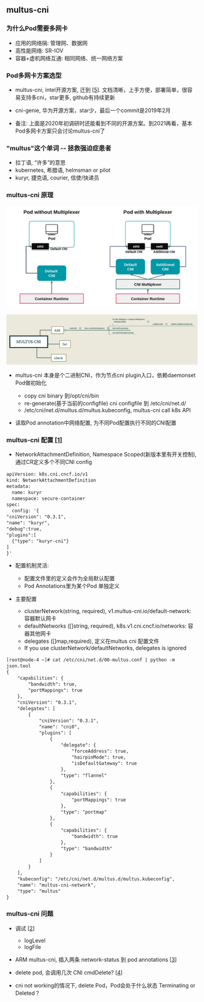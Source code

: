 ## multus-cni


### 为什么Pod需要多网卡

- 应用的网络隔: 管理网、数据网
- 高性能网络: SR-IOV
- 容器+虚机网络互通: 相同网络、统一网络方案


### Pod多网卡方案选型

- multus-cni, intel开源方案, 迁到 [[5]]. 文档清晰，上手方便，部署简单，很容易支持多cni，star更多, github有持续更新
- cni-genie, 华为开源方案，star少，最后一个commit是2019年2月

- 备注: 上面是2020年初调研时还能看到不同的开源方案。到2021再看，基本Pod多网卡方案只会讨论multus-cni了

### "multus"这个单词 -- 拯救强迫症患者
- 拉丁语, “许多”的意思
- kubernetes, 希腊语, helmsman or pilot
- kuryr, 捷克语, courier, 信使/快递员


### multus-cni 原理

![cni-call](../pics/cni-multiplexers.jpeg)

![cni-call](../pics/multus-cni.png)

- multus-cni 本身是个二进制CNI，作为节点cni plugin入口，依赖daemonset Pod做初始化
  * copy cni binary 到/opt/cni/bin
  * re-generate(基于当前的configfile) cni configfile 到 /etc/cni/net.d/
  * /etc/cni/net.d/multus.d/multus.kubeconfig, multus-cni call k8s API
  
- 读取Pod annotation中网络配置, 为不同Pod配置执行不同的CNI配置


### multus-cni 配置 [[1]]

- NetworkAttachmentDefinition, Namespace Scoped(新版本里有开关控制), 通过CR定义多个不同CNI config
```$xslt
apiVersion: k8s.cni.cncf.io/v1
kind: NetworkAttachmentDefinition
metadata:
  name: kuryr
  namespace: secure-container
spec:
  config: '{
"cniVersion": "0.3.1",
"name": "kuryr",
"debug":true,
"plugins":[
  {"type": "kuryr-cni"}
]
}'
```

- 配置机制灵活:
  * 配置文件里的定义会作为全局默认配置
  * Pod Annotations里为某个Pod 单独定义

- 主要配置
  * clusterNetwork(string, required), v1.multus-cni.io/default-network: 容器默认网卡
  * defaultNetworks ([]string, required), k8s.v1.cni.cncf.io/networks: 容器其他网卡
  * delegates ([]map,required), 定义在multus cni 配置文件
  * If you use clusterNetwork/defaultNetworks, delegates is ignored
  
```$xslt
[root@node-4 ~]# cat /etc/cni/net.d/00-multus.conf | python -m json.tool
{
    "capabilities": {
        "bandwidth": true,
        "portMappings": true
    },
    "cniVersion": "0.3.1",
    "delegates": [
        {
            "cniVersion": "0.3.1",
            "name": "cni0",
            "plugins": [
                {
                    "delegate": {
                        "forceAddress": true,
                        "hairpinMode": true,
                        "isDefaultGateway": true
                    },
                    "type": "flannel"
                },
                {
                    "capabilities": {
                        "portMappings": true
                    },
                    "type": "portmap"
                },
                {
                    "capabilities": {
                        "bandwidth": true
                    },
                    "type": "bandwidth"
                }
            ]
        }
    ],
    "kubeconfig": "/etc/cni/net.d/multus.d/multus.kubeconfig",
    "name": "multus-cni-network",
    "type": "multus"
}
```


### multus-cni 问题

- 调试 [[2]]
  * logLevel
  * logFile

- ARM multus-cni, 插入两条 network-status 到 pod annotations [[3]]

- delete pod, 会调用几次 CNI cmdDelete? [[4]]

- cni not working的情况下, delete Pod，Pod会处于什么状态 Terminating or Deleted？
 

[1]: https://github.com/k8snetworkplumbingwg/multus-cni/blob/master/docs/configuration.md
[2]: https://easystack.atlassian.net/browse/EAS-64028
[3]: https://github.com/k8snetworkplumbingwg/multus-cni/issues/426
[4]: https://github.com/kubernetes/kubernetes/issues/20379
[5]: https://github.com/k8snetworkplumbingwg/multus-cni
